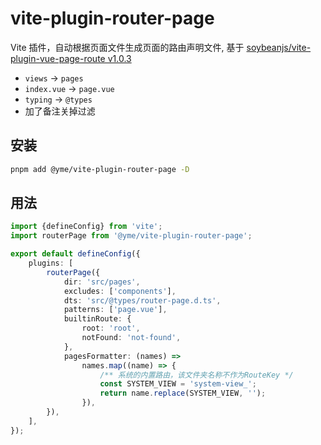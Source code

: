 # vite-plugin-router-page

Vite 插件，自动根据页面文件生成页面的路由声明文件, 基于 [soybeanjs/vite-plugin-vue-page-route v1.0.3](https://github.com/soybeanjs/vite-plugin-vue-page-route/tree/v1.0.3)

- `views` -> `pages`
- `index.vue` -> `page.vue`
- `typing` -> `@types`
- 加了备注关掉过滤

## 安装

```sh
pnpm add @yme/vite-plugin-router-page -D
```

## 用法

```ts
import {defineConfig} from 'vite';
import routerPage from '@yme/vite-plugin-router-page';

export default defineConfig({
	plugins: [
		routerPage({
			dir: 'src/pages',
			excludes: ['components'],
			dts: 'src/@types/router-page.d.ts',
			patterns: ['page.vue'],
			builtinRoute: {
				root: 'root',
				notFound: 'not-found',
			},
			pagesFormatter: (names) =>
				names.map((name) => {
					/** 系统的内置路由，该文件夹名称不作为RouteKey */
					const SYSTEM_VIEW = 'system-view_';
					return name.replace(SYSTEM_VIEW, '');
				}),
		}),
	],
});
```
